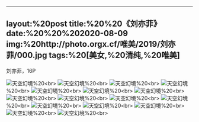 ﻿---
layout:%20post
title:%20%20《刘亦菲》
date:%20%20%202020-08-09
img:%20http://photo.orgx.cf/唯美/2019/刘亦菲/000.jpg
tags:%20[美女,%20清纯,%20唯美]
---

刘亦菲，16P



![天空幻境](http://photo.orgx.cf/唯美/2019/刘亦菲/001.jpg%20''天空幻境'')%20<br>
![天空幻境](http://photo.orgx.cf/唯美/2019/刘亦菲/002.jpg%20''天空幻境'')%20<br>
![天空幻境](http://photo.orgx.cf/唯美/2019/刘亦菲/003.jpg%20''天空幻境'')%20<br>
![天空幻境](http://photo.orgx.cf/唯美/2019/刘亦菲/004.jpg%20''天空幻境'')%20<br>
![天空幻境](http://photo.orgx.cf/唯美/2019/刘亦菲/005.jpg%20''天空幻境'')%20<br>
![天空幻境](http://photo.orgx.cf/唯美/2019/刘亦菲/006.jpg%20''天空幻境'')%20<br>
![天空幻境](http://photo.orgx.cf/唯美/2019/刘亦菲/007.jpg%20''天空幻境'')%20<br>
![天空幻境](http://photo.orgx.cf/唯美/2019/刘亦菲/008.jpg%20''天空幻境'')%20<br>
![天空幻境](http://photo.orgx.cf/唯美/2019/刘亦菲/009.jpg%20''天空幻境'')%20<br>
![天空幻境](http://photo.orgx.cf/唯美/2019/刘亦菲/010.jpg%20''天空幻境'')%20<br>
![天空幻境](http://photo.orgx.cf/唯美/2019/刘亦菲/011.jpg%20''天空幻境'')%20<br>
![天空幻境](http://photo.orgx.cf/唯美/2019/刘亦菲/012.jpg%20''天空幻境'')%20<br>
![天空幻境](http://photo.orgx.cf/唯美/2019/刘亦菲/013.jpg%20''天空幻境'')%20<br>
![天空幻境](http://photo.orgx.cf/唯美/2019/刘亦菲/014.jpg%20''天空幻境'')%20<br>
![天空幻境](http://photo.orgx.cf/唯美/2019/刘亦菲/015.jpg%20''天空幻境'')%20<br>
![天空幻境](http://photo.orgx.cf/唯美/2019/刘亦菲/016.jpg%20''天空幻境'')%20<br>